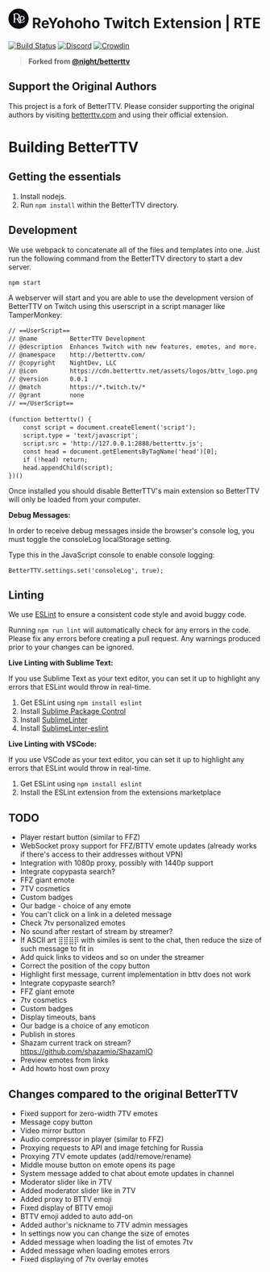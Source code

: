 # <img src="src/assets/logos/reyohoho_logo.png" height="40" style="margin-bottom: -1px;"> ReYohoho Twitch Extension | RTE

[![Build Status](https://github.com/night/betterttv/actions/workflows/ci.yml/badge.svg)](https://github.com/night/betterttv/actions/workflows/ci.yml) [![Discord](https://img.shields.io/discord/229471495087194112?color=5865F2&label=discord)](https://discord.gg/nightdev) [![Crowdin](https://badges.crowdin.net/betterttv/localized.svg)](https://crowdin.com/project/betterttv)

> **Forked from [@night/betterttv](https://github.com/night/betterttv)**

## Support the Original Authors

This project is a fork of BetterTTV. Please consider supporting the original authors by visiting [betterttv.com](https://betterttv.com/) and using their official extension.

# Building BetterTTV

## Getting the essentials

1. Install nodejs.
2. Run `npm install` within the BetterTTV directory.

## Development

We use webpack to concatenate all of the files and templates into one.
Just run the following command from the BetterTTV directory to start a dev server.

```
npm start
```

A webserver will start and you are able to use the development version of BetterTTV on Twitch using this userscript in a script manager like TamperMonkey:

```
// ==UserScript==
// @name         BetterTTV Development
// @description  Enhances Twitch with new features, emotes, and more.
// @namespace    http://betterttv.com/
// @copyright    NightDev, LLC
// @icon         https://cdn.betterttv.net/assets/logos/bttv_logo.png
// @version      0.0.1
// @match        https://*.twitch.tv/*
// @grant        none
// ==/UserScript==

(function betterttv() {
    const script = document.createElement('script');
    script.type = 'text/javascript';
    script.src = 'http://127.0.0.1:2888/betterttv.js';
    const head = document.getElementsByTagName('head')[0];
    if (!head) return;
    head.appendChild(script);
})()
```

Once installed you should disable BetterTTV's main extension so BetterTTV will only be loaded from your computer.

**Debug Messages:**

In order to receive debug messages inside the browser's console log, you must toggle the consoleLog localStorage setting.

Type this in the JavaScript console to enable console logging:

```
BetterTTV.settings.set('consoleLog', true);
```

## Linting

We use [ESLint](https://eslint.org/) to ensure a consistent code style and avoid buggy code.

Running `npm run lint` will automatically check for any errors in the code. Please fix any errors before creating a pull request. Any warnings produced prior to your changes can be ignored.

**Live Linting with Sublime Text:**

If you use Sublime Text as your text editor, you can set it up to highlight any errors that ESLint would throw in real-time.

1. Get ESLint using `npm install eslint`
2. Install [Sublime Package Control](https://packagecontrol.io/installation)
3. Install [SublimeLinter](https://www.sublimelinter.com/en/latest/installation.html#installing-via-pc)
4. Install [SublimeLinter-eslint](https://github.com/roadhump/SublimeLinter-eslint#linter-installation)

**Live Linting with VSCode:**

If you use VSCode as your text editor, you can set it up to highlight any errors that ESLint would throw in real-time.

1. Get ESLint using `npm install eslint`
2. Install the ESLint extension from the extensions marketplace

## TODO

- Player restart button (similar to FFZ)
- WebSocket proxy support for FFZ/BTTV emote updates (already works if there's access to their addresses without VPN)
- Integration with 1080p proxy, possibly with 1440p support
- Integrate copypasta search?
- FFZ giant emote
- 7TV cosmetics
- Custom badges
- Our badge - choice of any emote
- You can't click on a link in a deleted message
- Check 7tv personalized emotes
- No sound after restart of stream by streamer?
- If ASCII art ⣿⣿⣿⡿ with similes is sent to the chat, then reduce the size of such message to fit in
- Add quick links to videos and so on under the streamer
- Correct the position of the copy button
- Highlight first message, current implementation in bttv does not work
- Integrate copypaste search?
- FFZ giant emote
- 7tv cosmetics
- Custom badges
- Display timeouts, bans
- Our badge is a choice of any emoticon
- Publish in stores
- Shazam current track on stream? https://github.com/shazamio/ShazamIO
- Preview emotes from links
- Add howto host own proxy

## Changes compared to the original BetterTTV

- Fixed support for zero-width 7TV emotes
- Message copy button
- Video mirror button
- Audio compressor in player (similar to FFZ)
- Proxying requests to API and image fetching for Russia
- Proxying 7TV emote updates (add/remove/rename)
- Middle mouse button on emote opens its page
- System message added to chat about emote updates in channel
- Moderator slider like in 7TV
- Added moderator slider like in 7TV
- Added proxy to BTTV emoji
- Fixed display of BTTV emoji
- BTTV emoji added to auto add-on
- Added author's nickname to 7TV admin messages
- In settings now you can change the size of emotes
- Added message when loading the list of emotes 7tv
- Added message when loading emotes errors
- Fixed displaying of 7tv overlay emotes